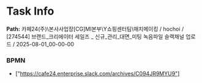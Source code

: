 # Task Info

**Path:** 카페24(주)\본사사업장\[CG]MI본부\Y쇼핑센터팀\매치메이킹 / hochoi / [274544] 브랜드_크리에이터 세일즈 _ 신규_관리_대면_미팅 녹음파일 슬랙채널 업로드 / 2025-08-01_00-00-00

### BPMN
- ["https://cafe24.enterprise.slack.com/archives/C094JR9MYU9"]

